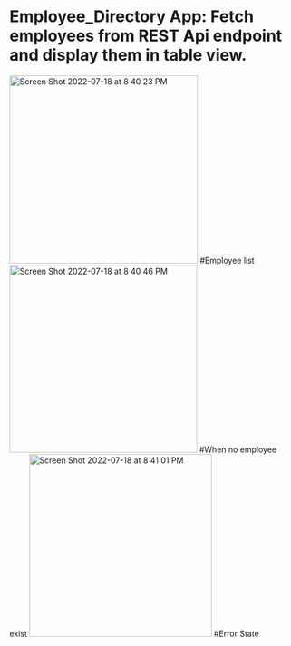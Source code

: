 # Employee_Directory App: Fetch employees from REST Api endpoint and display them in table view.

<img width="332" alt="Screen Shot 2022-07-18 at 8 40 23 PM" src="https://user-images.githubusercontent.com/100095957/179640054-581ba2b5-cdd2-4085-82d8-5ceb86b47254.png">
#Employee list
<img width="331" alt="Screen Shot 2022-07-18 at 8 40 46 PM" src="https://user-images.githubusercontent.com/100095957/179640109-6bb5446b-e099-4b7b-b624-e1613a6ec5ea.png">
#When no employee exist 
<img width="322" alt="Screen Shot 2022-07-18 at 8 41 01 PM" src="https://user-images.githubusercontent.com/100095957/179640165-6394b6be-2bf5-4027-b6f6-432992f9d39e.png">
#Error State
